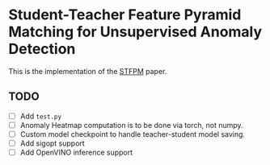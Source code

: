 # Student-Teacher Feature Pyramid Matching for Unsupervised Anomaly Detection

This is the implementation of the [STFPM](https://arxiv.org/pdf/2103.04257.pdf) paper.

## TODO
* [ ] Add `test.py`
* [ ] Anomaly Heatmap computation is to be done via torch, not numpy.
* [ ] Custom model checkpoint to handle teacher-student model saving.
* [ ] Add sigopt support
* [ ] Add OpenVINO inference support